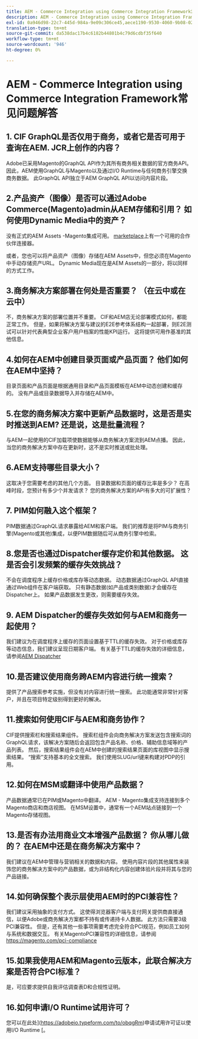 ```yaml
---
title: AEM - Commerce Integration using Commerce Integration Framework常见问题解答
description: AEM - Commerce Integration using Commerce Integration Framework常见问题解答
exl-id: 0a946d98-22c7-445d-984a-9e09c306ce45,aece1190-9530-4060-9b08-022da7068987
translation-type: tm+mt
source-git-commit: da538dac17b4c6182b44801b4c79d6cdbf35f640
workflow-type: tm+mt
source-wordcount: '946'
ht-degree: 0%

---
```


# AEM - Commerce Integration using Commerce Integration Framework常见问题解答

## 1. CIF GraphQL是否仅用于商务，或者它是否可用于查询在AEM. JCR上创作的内容？

Adobe已采用Magento的GraphQL API作为其所有商务相关数据的官方商务API。 因此，AEM使用GraphQL与Magento以及通过I/O Runtime与任何商务引擎交换商务数据。 此GraphQL API独立于AEM GraphQL API以访问内容片段。

## 2.产品资产（图像）是否可以通过Adobe Commerce(Magento)admin从AEM存储和引用？ 如何使用Dynamic Media中的资产？

没有正式的AEM Assets -Magento集成可用。 [marketplace](https://marketplace.magento.com/bounteous-dam.html)上有一个可用的合作伙伴连接器。

或者，您也可以将产品资产（图像）存储在AEM Assets中，但您必须在Magento中手动存储资产URL。 Dynamic Media现在是AEM Assets的一部分，将以同样的方式工作。

## 3.商务解决方案部署在何处是否重要？ （在云中或在云中）

不，商务解决方案的部署位置并不重要。 CIF和AEM店无论部署模式如何，都能正常工作。 但是，如果将解决方案与建议的E2E参考体系结构一起部署，则E2E测试可以针对代表典型企业客户用户档案的性能KPI运行。 这将提供可用作基准的其他信息。

## 4.如何在AEM中创建目录页面或产品页面？ 他们如何在AEM中坚持？

目录页面和产品页面是根据通用目录和产品页面模板在AEM中动态创建和缓存的。 没有产品或目录数据导入并存储在AEM中。

## 5.在您的商务解决方案中更新产品数据时，这是否是实时推送到AEM? 还是说，这是批量流程？

与AEM一起使用的CIF加载项使数据能够从商务解决方案流到AEM点播。 因此，当您的商务解决方案中存在更新时，这不是实时推送或批处理。

## 6.AEM支持哪些目录大小？

这取决于您需要考虑的其他几个方面。 目录数据和页面的缓存比率是多少？ 在高峰时段，您预计有多少个并发请求？ 您的商务解决方案的API有多大的可扩展性？

## 7. PIM如何融入这个框架？

PIM数据通过GraphQL请求暴露给AEM和客户端。 我们的推荐是将PIM与商务引擎(Magento或其他)集成，以便PIM数据随后可从商务引擎中检索。

## 8.您是否也通过Dispatcher缓存定价和其他数据。 这是否会引发频繁的缓存失效挑战？

不会在调度程序上缓存价格或库存等动态数据。 动态数据通过GraphQL API直接通过Web组件在客户端获取。 只有静态数据(如产品或类别数据)才会缓存在Dispatcher上。 如果产品数据发生更改，则需要缓存失效。

## 9. AEM Dispatcher的缓存失效如何与AEM和商务一起使用？

我们建议为在调度程序上缓存的页面设置基于TTL的缓存失效。 对于价格或库存等动态信息，我们建议呈现日期客户端。 有关基于TTL的缓存失效的详细信息，请参阅[AEM Dispatcher](https://helpx.adobe.com/experience-manager/kb/optimizing-the-dispatcher-cache.html)

## 10.是否建议使用商务跨AEM内容进行统一搜索？

提供了产品搜索参考实施，但没有对内容进行统一搜索。 此功能通常非常针对客户，并且在项目特定级别得到更好的解决。

## 11.搜索如何使用CIF与AEM和商务协作？

CIF提供搜索栏和搜索结果组件。 搜索栏组件会向商务解决方案发送包含搜索词的GraphQL请求，该解决方案随后会返回包含产品名称、价格、辅助信息域等的产品列表。 然后，搜索结果组件会在AEM中创建的搜索结果页面的库视图中显示搜索结果。 “搜索”支持基本的全文搜索。 我们使用SLUG/url键来构建对PDP的引用。

## 12.如何在MSM或翻译中使用产品数据？

产品数据通常已在PIM或Magento中翻译。 AEM - Magento集成支持连接到多个Magento商店和商店视图。 在MSM设置中，通常有一个AEM站点链接到一个Magento存储视图。

## 13.是否有办法用商业文本增强产品数据？ 你从哪儿做的？ 在AEM中还是在商务解决方案中？

我们建议在AEM中管理与营销相关的数据和内容。 使用内容片段的其他属性来装饰您的商务解决方案中的产品数据，或为非结构化内容创建体验片段并将其与您的产品链接。

## 14.如何确保整个表示层使用AEM时的PCI兼容性？

我们建议采用抽象的支付方式。 这使得浏览器客户端与支付网关提供商直接通信，以便Adobe或商务解决方案都不持有或传递持卡人数据。 此方法只需要3级PCI兼容性。 但是，还有其他一些事项需要考虑完全符合PCI规范，例如员工如何与系统和数据交互。 有关MagentoPCI兼容性的详细信息，请参阅<https://magento.com/pci-compliance>

## 15.如果我使用AEM和Magento云版本，此联合解决方案是否符合PCI标准？

是，可应要求提供自我评估调查表D和合规性证明。

## 16.如何申请I/O Runtime试用许可？

您可以在此处](https://adobeio.typeform.com/to/obqgRm)申请试用许可证以使用I/O Runtime [。
